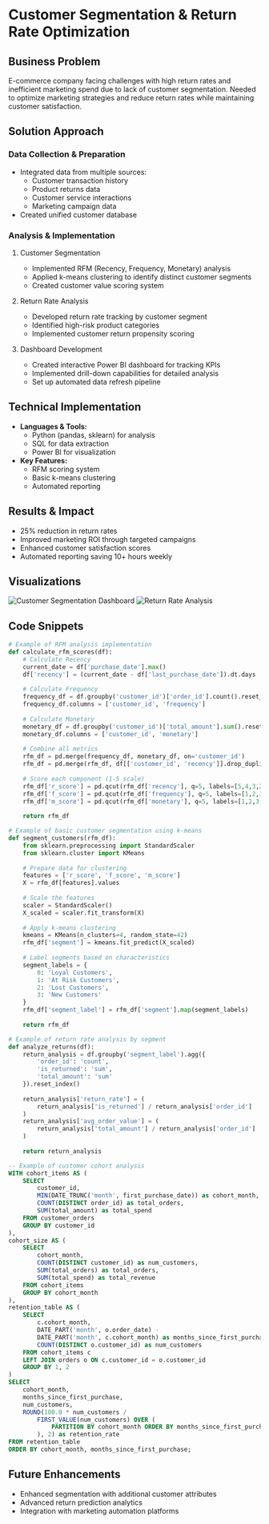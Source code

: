 # Customer Segmentation & Return Rate Optimization

## Business Problem
E-commerce company facing challenges with high return rates and inefficient marketing spend due to lack of customer segmentation. Needed to optimize marketing strategies and reduce return rates while maintaining customer satisfaction.

## Solution Approach
### Data Collection & Preparation
- Integrated data from multiple sources:
  - Customer transaction history
  - Product returns data
  - Customer service interactions
  - Marketing campaign data
- Created unified customer database

### Analysis & Implementation
1. Customer Segmentation
   - Implemented RFM (Recency, Frequency, Monetary) analysis
   - Applied k-means clustering to identify distinct customer segments
   - Created customer value scoring system

2. Return Rate Analysis
   - Developed return rate tracking by customer segment
   - Identified high-risk product categories
   - Implemented customer return propensity scoring

3. Dashboard Development
   - Created interactive Power BI dashboard for tracking KPIs
   - Implemented drill-down capabilities for detailed analysis
   - Set up automated data refresh pipeline

## Technical Implementation
- **Languages & Tools:**
  - Python (pandas, sklearn) for analysis
  - SQL for data extraction
  - Power BI for visualization
- **Key Features:**
  - RFM scoring system
  - Basic k-means clustering
  - Automated reporting

## Results & Impact
- 25% reduction in return rates
- Improved marketing ROI through targeted campaigns
- Enhanced customer satisfaction scores
- Automated reporting saving 10+ hours weekly

## Visualizations
![Customer Segmentation Dashboard](/images/customer-segmentation.png)
![Return Rate Analysis](/images/return-analysis.png)

## Code Snippets
```python
# Example of RFM analysis implementation
def calculate_rfm_scores(df):
    # Calculate Recency
    current_date = df['purchase_date'].max()
    df['recency'] = (current_date - df['last_purchase_date']).dt.days
    
    # Calculate Frequency
    frequency_df = df.groupby('customer_id')['order_id'].count().reset_index()
    frequency_df.columns = ['customer_id', 'frequency']
    
    # Calculate Monetary
    monetary_df = df.groupby('customer_id')['total_amount'].sum().reset_index()
    monetary_df.columns = ['customer_id', 'monetary']
    
    # Combine all metrics
    rfm_df = pd.merge(frequency_df, monetary_df, on='customer_id')
    rfm_df = pd.merge(rfm_df, df[['customer_id', 'recency']].drop_duplicates(), on='customer_id')
    
    # Score each component (1-5 scale)
    rfm_df['r_score'] = pd.qcut(rfm_df['recency'], q=5, labels=[5,4,3,2,1])
    rfm_df['f_score'] = pd.qcut(rfm_df['frequency'], q=5, labels=[1,2,3,4,5])
    rfm_df['m_score'] = pd.qcut(rfm_df['monetary'], q=5, labels=[1,2,3,4,5])
    
    return rfm_df

# Example of basic customer segmentation using k-means
def segment_customers(rfm_df):
    from sklearn.preprocessing import StandardScaler
    from sklearn.cluster import KMeans
    
    # Prepare data for clustering
    features = ['r_score', 'f_score', 'm_score']
    X = rfm_df[features].values
    
    # Scale the features
    scaler = StandardScaler()
    X_scaled = scaler.fit_transform(X)
    
    # Apply k-means clustering
    kmeans = KMeans(n_clusters=4, random_state=42)
    rfm_df['segment'] = kmeans.fit_predict(X_scaled)
    
    # Label segments based on characteristics
    segment_labels = {
        0: 'Loyal Customers',
        1: 'At Risk Customers',
        2: 'Lost Customers',
        3: 'New Customers'
    }
    rfm_df['segment_label'] = rfm_df['segment'].map(segment_labels)
    
    return rfm_df

# Example of return rate analysis by segment
def analyze_returns(df):
    return_analysis = df.groupby('segment_label').agg({
        'order_id': 'count',
        'is_returned': 'sum',
        'total_amount': 'sum'
    }).reset_index()
    
    return_analysis['return_rate'] = (
        return_analysis['is_returned'] / return_analysis['order_id']
    )
    return_analysis['avg_order_value'] = (
        return_analysis['total_amount'] / return_analysis['order_id']
    )
    
    return return_analysis
```

```sql
-- Example of customer cohort analysis
WITH cohort_items AS (
    SELECT
        customer_id,
        MIN(DATE_TRUNC('month', first_purchase_date)) as cohort_month,
        COUNT(DISTINCT order_id) as total_orders,
        SUM(total_amount) as total_spend
    FROM customer_orders
    GROUP BY customer_id
),
cohort_size AS (
    SELECT 
        cohort_month,
        COUNT(DISTINCT customer_id) as num_customers,
        SUM(total_orders) as total_orders,
        SUM(total_spend) as total_revenue
    FROM cohort_items
    GROUP BY cohort_month
),
retention_table AS (
    SELECT 
        c.cohort_month,
        DATE_PART('month', o.order_date) - 
        DATE_PART('month', c.cohort_month) as months_since_first_purchase,
        COUNT(DISTINCT o.customer_id) as num_customers
    FROM cohort_items c
    LEFT JOIN orders o ON c.customer_id = o.customer_id
    GROUP BY 1, 2
)
SELECT 
    cohort_month,
    months_since_first_purchase,
    num_customers,
    ROUND(100.0 * num_customers / 
        FIRST_VALUE(num_customers) OVER (
            PARTITION BY cohort_month ORDER BY months_since_first_purchase
        ), 2) as retention_rate
FROM retention_table
ORDER BY cohort_month, months_since_first_purchase;
```

## Future Enhancements
- Enhanced segmentation with additional customer attributes
- Advanced return prediction analytics
- Integration with marketing automation platforms
